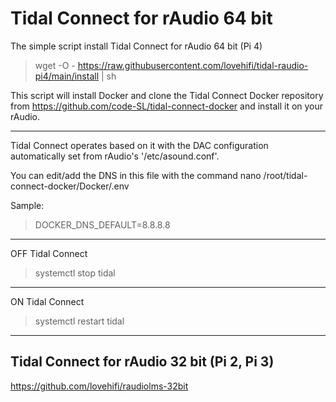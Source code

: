 # Tidal Connect for rAudio 64 bit

The simple script install Tidal Connect for rAudio 64 bit (Pi 4)
>
> wget -O - https://raw.githubusercontent.com/lovehifi/tidal-raudio-pi4/main/install | sh
>
This script will install Docker and clone the Tidal Connect Docker repository from https://github.com/code-SL/tidal-connect-docker and install it on your rAudio.
>
-------------
>
Tidal Connect operates based on it with the DAC configuration automatically set from rAudio's '/etc/asound.conf'.
>
You can edit/add the DNS in this file with the command nano /root/tidal-connect-docker/Docker/.env
>
Sample:
> DOCKER_DNS_DEFAULT=8.8.8.8
>
---------------
OFF Tidal Connect
> systemctl stop tidal
>
---------------
ON Tidal Connect
> systemctl restart tidal
>
------------------
>
## Tidal Connect for rAudio 32 bit (Pi 2, Pi 3)
>
https://github.com/lovehifi/raudiolms-32bit
